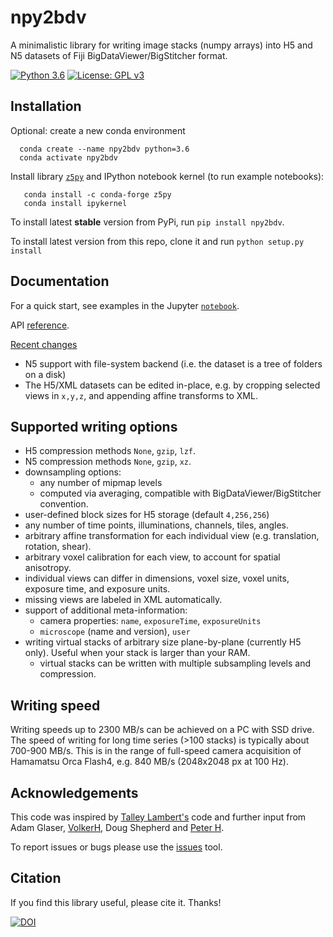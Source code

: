 # npy2bdv
 A minimalistic library for writing image stacks (numpy arrays) into H5 and N5 datasets of 
 Fiji BigDataViewer/BigStitcher format. 
 
[![Python 3.6](https://img.shields.io/badge/python-3.6-blue.svg)](https://www.python.org/downloads/release/python-360/)
[![License: GPL v3](https://img.shields.io/badge/License-GPLv3-blue.svg)](https://www.gnu.org/licenses/gpl-3.0)
 
 ## Installation
 Optional: create a new conda environment
  ```
    conda create --name npy2bdv python=3.6
    conda activate npy2bdv
  ```
Install library [`z5py`](https://github.com/constantinpape/z5) and IPython notebook kernel 
(to run example notebooks):
 ```
    conda install -c conda-forge z5py
    conda install ipykernel
```
 To install latest **stable** version from PyPi, run `pip install npy2bdv`. 
 
 To install latest version from this repo, clone it and run `python setup.py install`
 
 ## Documentation
For a quick start, see examples in the Jupyter [`notebook`](/npy2bdv/docs/examples_h5writing.ipynb).

API [reference](https://nvladimus.github.io/npy2bdv/).

[Recent changes](CHANGELOG.md)
 - N5 support with file-system backend (i.e. the dataset is a tree of folders on a disk)
 - The H5/XML datasets can be edited in-place, e.g. by cropping selected views in `x,y,z`, 
 and appending affine transforms to XML. 
 


 ## Supported writing options
 * H5 compression methods `None`, `gzip`, `lzf`.
 * N5 compression methods `None`, `gzip`, `xz`.
 * downsampling options: 
    - any number of mipmap levels
    - computed via averaging, compatible with BigDataViewer/BigStitcher convention.
 * user-defined block sizes for H5 storage (default `4,256,256`)
 * any number of time points, illuminations, channels, tiles, angles.
 * arbitrary affine transformation for each individual view (e.g. translation, rotation, shear).
 * arbitrary voxel calibration for each view, to account for spatial anisotropy.
 * individual views can differ in dimensions, voxel size, voxel units, exposure time, and exposure units.
 * missing views are labeled in XML automatically.
 * support of additional meta-information:
    - camera properties: `name`, `exposureTime`, `exposureUnits`
    - `microscope` (name and version), `user`
 * writing virtual stacks of arbitrary size plane-by-plane (currently H5 only). Useful when your stack is larger than your RAM.
    - virtual stacks can be written with multiple subsampling levels and compression.
    
 ## Writing speed
Writing speeds up to 2300 MB/s can be achieved on a PC with SSD drive. 
The speed of writing for long time series (>100 stacks) is typically about 700-900 MB/s. 
This is in the range of full-speed camera acquisition 
of Hamamatsu Orca Flash4, e.g. 840 MB/s (2048x2048 px at 100 Hz).

 ## Acknowledgements
 This code was inspired by [Talley Lambert's](https://github.com/tlambert03/imarispy) code 
 and further input from Adam Glaser, [VolkerH](https://github.com/VolkerH), Doug Shepherd and 
 [Peter H](https://github.com/abred).
 
 To report issues or bugs please use the [issues](https://github.com/nvladimus/npy2bdv/issues) tool.
 
 ## Citation
 If you find this library useful, please cite it. Thanks!
 
 [![DOI](https://zenodo.org/badge/203410946.svg)](https://zenodo.org/badge/latestdoi/203410946)
